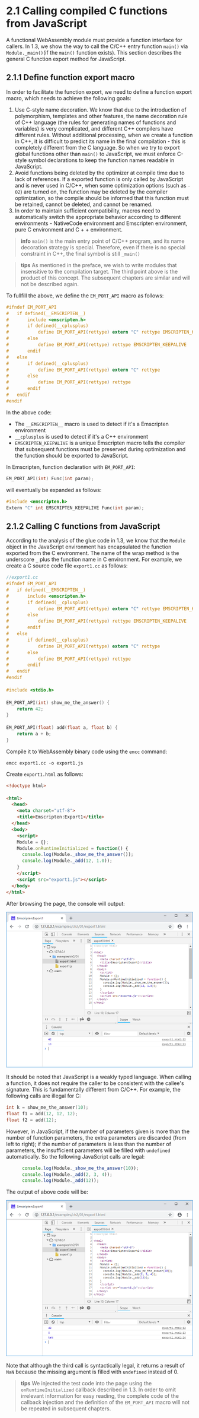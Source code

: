 # 2.1 Calling compiled C functions from JavaScript

A functional WebAssembly module must provide a function interface for callers. In 1.3, we show the way to call the C/C++ entry function `main()` via `Module._main()`(if the `main()` function exists). This section describes the general C function export method for JavaScript.

## 2.1.1 Define function export macro

In order to facilitate the function export, we need to define a function export macro, which needs to achieve the following goals:

1. Use C-style name decoration. We know that due to the introduction of polymorphism, templates and other features, the name decoration rule of C++ language (the rules for generating names of functions and variables) is very complicated, and different C++ compilers have different rules. Without additional processing, when we create a function in C++, it is difficult to predict its name in the final compilation - this is completely different from the C language. So when we try to export global functions other than `main()` to JavaScript, we must enforce C-style symbol declarations to keep the function names readable in JavaScript.
2. Avoid functions being deleted by the optimizer at compile time due to lack of references. If a exported function is only called by JavaScript and is never used in C/C++, when some optimization options (such as `-O2`) are turned on, the function may be deleted by the compiler optimization, so the compile should be informed that this function must be retained, cannot be deleted, and cannot be renamed.
3. In order to maintain sufficient compatibility, macros need to automatically switch the appropriate behavior according to different environments - NativeCode environment and Emscripten environment, pure C environment and C + + environment.

> **info** `main()` is the main entry point of C/C++ program, and its name decoration strategy is special. Therefore, even if there is no special constraint in C++, the final symbol is still `_main()`

> **tips** As mentioned in the preface, we wish to write modules that insensitive to the compilation target. The third point above is the product of this concept. The subsequent chapters are similar and will not be described again.

To fullfill the above, we define the `EM_PORT_API` macro as follows:

```C
#ifndef EM_PORT_API
#	if defined(__EMSCRIPTEN__)
#		include <emscripten.h>
#		if defined(__cplusplus)
#			define EM_PORT_API(rettype) extern "C" rettype EMSCRIPTEN_KEEPALIVE
#		else
#			define EM_PORT_API(rettype) rettype EMSCRIPTEN_KEEPALIVE
#		endif
#	else
#		if defined(__cplusplus)
#			define EM_PORT_API(rettype) extern "C" rettype
#		else
#			define EM_PORT_API(rettype) rettype
#		endif
#	endif
#endif
```

In the above code:
- The `__EMSCRIPTEN__` macro is used to detect if it's a Emscripten environment
- `__cplusplus` is used to detect if it's a C++ environment
- `EMSCRIPTEN_KEEPALIVE` is a unique Emscripten macro tells the compiler that subsequent functions must be preserved during optimization and the function should be exported to JavaScript.

In Emscripten, function declaration with `EM_PORT_API`:

```c
EM_PORT_API(int) Func(int param);
```

will eventually be expanded as follows:

```c
#include <emscripten.h>
Extern "C" int EMSCRIPTEN_KEEPALIVE Func(int param);
```

## 2.1.2 Calling C functions from JavaScript

According to the analysis of the glue code in 1.3, we know that the `Module` object in the JavaScript environment has encapsulated the function exported from the C environment. The name of the wrap method is the underscore `_` plus the function name in C environment. For example, we create a C source code file `export1.cc` as follows:

```c
//export1.cc
#ifndef EM_PORT_API
#	if defined(__EMSCRIPTEN__)
#		include <emscripten.h>
#		if defined(__cplusplus)
#			define EM_PORT_API(rettype) extern "C" rettype EMSCRIPTEN_KEEPALIVE
#		else
#			define EM_PORT_API(rettype) rettype EMSCRIPTEN_KEEPALIVE
#		endif
#	else
#		if defined(__cplusplus)
#			define EM_PORT_API(rettype) extern "C" rettype
#		else
#			define EM_PORT_API(rettype) rettype
#		endif
#	endif
#endif

#include <stdio.h>

EM_PORT_API(int) show_me_the_answer() {
	return 42;
}

EM_PORT_API(float) add(float a, float b) {
	return a + b;
}
```

Compile it to WebAssembly binary code using the `emcc` command:

```
emcc export1.cc -o export1.js
```

Create `export1.html` as follows:

```html
<!doctype html>

<html>
  <head>
    <meta charset="utf-8">
    <title>Emscripten:Export1</title>
  </head>
  <body>
    <script>
    Module = {};
    Module.onRuntimeInitialized = function() {
      console.log(Module._show_me_the_answer());
      console.log(Module._add(12, 1.0));
    }
    </script>
    <script src="export1.js"></script>
  </body>
</html>
```

After browsing the page, the console will output:

![](images/01-export1.png)


It should be noted that JavaScript is a weakly typed language. When calling a function, it does not require the caller to be consistent with the callee's signature. This is fundamentally different from C/C++. For example, the following calls are illegal for C:

```c
int k = show_me_the_answer(10);
float f1 = add(12, 12, 12);
float f2 = add(12);
```

However, in JavaScript, if the number of parameters given is more than the number of function parameters, the extra parameters are discarded (from left to right); if the number of parameters is less than the number of parameters, the insufficient parameters will be filled with `undefined` automatically. So the following JavaScript calls are legal:

```js
      console.log(Module._show_me_the_answer(10));
      console.log(Module._add(2, 3, 4));
      console.log(Module._add(12));
```

The output of above code will be:

![](images/01-export2.png)

Note that although the third call is syntactically legal, it returns a result of `NaN` because the missing argument is filled with `undefined` instead of 0.

> **tips** We injected the test code into the page using the `onRuntimeInitialized` callback described in 1.3. In order to omit irrelevant information for easy reading, the complete code of the callback injection and the definition of the `EM_PORT_API` macro will not be repeated in subsequent chapters.
